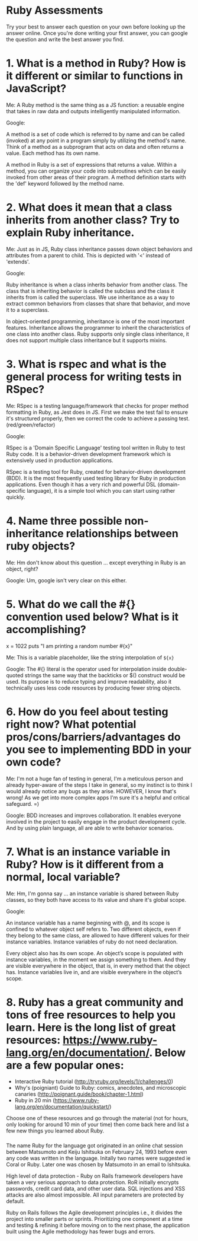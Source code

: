 # Ruby Assessments

Try your best to answer each question on your own before looking up the answer online. Once you're done writing your first answer, you can google the question and write the best answer you find.



# 1. What is a method in Ruby? How is it different or similar to functions in JavaScript?

Me: A Ruby method is the same thing as a JS function: a reusable engine that takes in raw data and outputs intelligently manipulated information.

Google:

A method is a set of code which is referred to by name and can be called (invoked) at any point in a program simply by utilizing the method's name. Think of a method as a subprogram that acts on data and often returns a value. Each method has its own name.

A method in Ruby is a set of expressions that returns a value. Within a method, you can organize your code into subroutines which can be easily invoked from other areas of their program. A method definition starts with the 'def' keyword followed by the method name.



# 2. What does it mean that a class inherits from another class? Try to explain Ruby inheritance.

Me: Just as in JS, Ruby class inheritance passes down object behaviors and attributes from a parent to child. This is depicted with '<' instead of 'extends'.

Google:

Ruby inheritance is when a class inherits behavior from another class. The class that is inheriting behavior is called the subclass and the class it inherits from is called the superclass. We use inheritance as a way to extract common behaviors from classes that share that behavior, and move it to a superclass.

In object-oriented programming, inheritance is one of the most important features. Inheritance allows the programmer to inherit the characteristics of one class into another class. Ruby supports only single class inheritance, it does not support multiple class inheritance but it supports mixins.



# 3. What is rspec and what is the general process for writing tests in RSpec?

Me: RSpec is a testing language/framework that checks for proper method formatting in Ruby, as Jest does in JS. First we make the test fail to ensure it's structured properly, then we correct the code to achieve a passing test. (red/green/refactor)

Google:

RSpec is a 'Domain Specific Language' testing tool written in Ruby to test Ruby code. It is a behavior-driven development framework which is extensively used in production applications.

RSpec is a testing tool for Ruby, created for behavior-driven development (BDD). It is the most frequently used testing library for Ruby in production applications. Even though it has a very rich and powerful DSL (domain-specific language), it is a simple tool which you can start using rather quickly.



# 4. Name three possible non-inheritance relationships between ruby objects?

Me: Hm don't know about this question ... except everything in Ruby is an object, right?

Google: Um, google isn't very clear on this either.



# 5. What do we call the #{} convention used below? What is it accomplishing?

x = 1022
puts "I am printing a random number #{x}"

Me: This is a variable placeholder, like the string interpolation of `${x}`

Google: The #{} literal is the operator used for interpolation inside double-quoted strings the same way that the backticks or $() construct would be used. Its purpose is to reduce typing and improve readability, also it technically uses less code resources by producing fewer string objects.



# 6. How do you feel about testing right now? What potential pros/cons/barriers/advantages do you see to implementing BDD in your own code?

Me: I'm not a huge fan of testing in general, I'm a meticulous person and already hyper-aware of the steps I take in general, so my instinct is to think I would already notice any bugs as they arise. HOWEVER, I know that's wrong! As we get into more complex apps I'm sure it's a helpful and critical safeguard. =)

Google: BDD increases and improves collaboration. It enables everyone involved in the project to easily engage in the product development cycle. And by using plain language, all are able to write behavior scenarios.



# 7. What is an instance variable in Ruby? How is it different from a normal, local variable?

Me: Hm, I'm gonna say ... an instance variable is shared between Ruby classes, so they both have access to its value and share it's global scope.

Google:

An instance variable has a name beginning with @, and its scope is confined to whatever object self refers to. Two different objects, even if they belong to the same class, are allowed to have different values for their instance variables. Instance variables of ruby do not need declaration.

Every object also has its own scope. An object’s scope is populated with instance variables, in the moment we assign something to them. And they are visible everywhere in the object, that is, in every method that the object has. Instance variables live in, and are visible everywhere in the object’s scope.



# 8. Ruby has a great community and tons of free resources to help you learn. Here is the long list of great resources: https://www.ruby-lang.org/en/documentation/. Below are a few popular ones:

- Interactive Ruby tutorial (http://tryruby.org/levels/1/challenges/0)
- Why's (poigniant) Guide to Ruby: comics, anecdotes, and microscopic canaries (http://poignant.guide/book/chapter-1.html)
- Ruby in 20 min (https://www.ruby-lang.org/en/documentation/quickstart/)

Choose one of these resources and go through the material (not for hours, only looking for around 10 min of your time) then come back here and list a few new things you learned about Ruby.

###

The name Ruby for the language got originated in an online chat session between Matsumoto and Keiju Ishitsuka on February 24, 1993 before even any code was written in the language. Initally two names were suggested ie Coral or Ruby. Later one was chosen by Matsumoto in an email to Ishitsuka.

High level of data protection - Ruby on Rails framework developers have taken a very serious approach to data protection. RoR initially encrypts passwords, credit card data, and other user data. SQL injections and XSS attacks are also almost impossible. All input parameters are protected by default.

Ruby on Rails follows the Agile development principles i.e., it divides the project into smaller parts or sprints. Prioritizing one component at a time and testing & refining it before moving on to the next phase, the application built using the Agile methodology has fewer bugs and errors.
